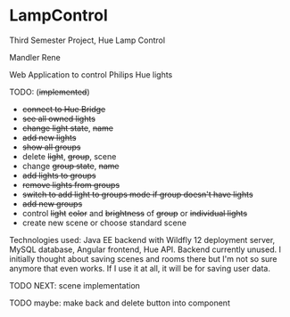 # LampControl
Third Semester Project, Hue Lamp Control

Mandler Rene

Web Application to control Philips Hue lights

TODO:  (<s>implemented</s>)

- <s>connect to Hue Bridge</s>
- <s>see all owned lights</s>
- <s>change light state</s>, <s>name</s>
- <s>add new lights</s>
- <s>show all groups</s>
- delete <s>light</s>, <s>group</s>, scene
- change <s>group state</s>, <s>name</s>
- <s>add lights to groups</s>
- <s>remove lights from groups</s>
- <s>switch to add light to groups mode if group doesn't have lights</s>
- <s>add new groups</s>
- control <s>light</s> <s>color</s> and <s>brightness</s> of <s>group</s> or <s>individual lights</s>
- create new scene or choose standard scene


Technologies used: Java EE backend with Wildfly 12 deployment server, MySQL database, Angular frontend, Hue API.
Backend currently unused. I initially thought about saving scenes and rooms there but I'm not so sure anymore that even works. If I use it at all, it will be for saving user data.

TODO NEXT: scene implementation

TODO maybe: make back and delete button into component
